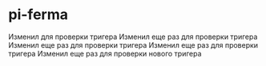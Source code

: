 # pi-ferma
Изменил для проверки тригера
Изменил еще раз для проверки тригера
Изменил еще раз для проверки тригера
Изменил еще раз для проверки тригера
Изменил еще раз для проверки нового тригера
